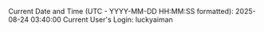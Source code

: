 Current Date and Time (UTC - YYYY-MM-DD HH:MM:SS formatted): 2025-08-24 03:40:00
Current User's Login: luckyaiman
